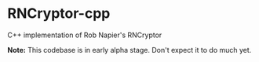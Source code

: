 RNCryptor-cpp
=============

C++ implementation of Rob Napier's RNCryptor

**Note:** This codebase is in early alpha stage. Don't expect it to do much yet.
